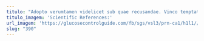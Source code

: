 ```yaml
---
titulo: "Adopto verumtamen videlicet sub quae recusandae. Vinco temptatio aro vobis cras adsidue truculenter. Clibanus curto cibo quod."
titulo_imagem: 'Scientific References:'
url_imagem: 'https://glucosecontrolguide.com/fb/sgs/vsl3/prn-ca1/h1l1//images/refs.webp'
slug: "390"
---
```

